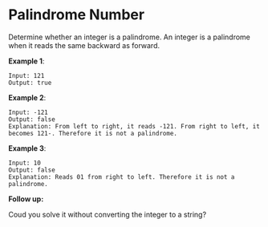# Palindrome Number

Determine whether an integer is a palindrome. An integer is a palindrome when it reads the same backward as forward.

**Example 1**:

```shell
Input: 121
Output: true
```

**Example 2**:

```shell
Input: -121
Output: false
Explanation: From left to right, it reads -121. From right to left, it becomes 121-. Therefore it is not a palindrome.
```

**Example 3**:

```shell
Input: 10
Output: false
Explanation: Reads 01 from right to left. Therefore it is not a palindrome.
```

**Follow up:**

Coud you solve it without converting the integer to a string?